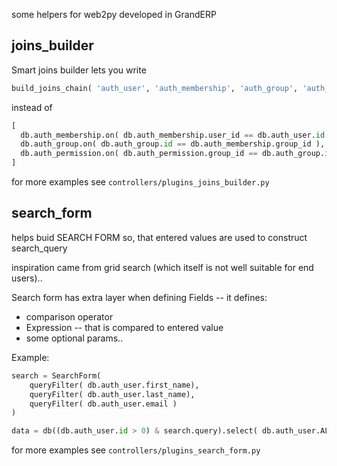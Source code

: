 some helpers for web2py developed in GrandERP

joins_builder 
-------------

Smart joins builder lets you write
```python
build_joins_chain( 'auth_user', 'auth_membership', 'auth_group', 'auth_permission' )
```
instead of
```python
[
  db.auth_membership.on( db.auth_membership.user_id == db.auth_user.id ),
  db.auth_group.on( db.auth_group.id == db.auth_membership.group_id ),
  db.auth_permission.on( db.auth_permission.group_id == db.auth_group.id ),
]
```

for more examples see  ```controllers/plugins_joins_builder.py```

search_form
-----------
helps buid SEARCH FORM  so, that 
entered values are used to construct search_query

inspiration came from grid search (which itself is not well suitable for end users)..

Search form  has extra layer when defining  Fields -- it defines:
- comparison operator
- Expression -- that is compared to entered value
- some optional params.. 

Example:
```python
search = SearchForm(
    queryFilter( db.auth_user.first_name),
    queryFilter( db.auth_user.last_name),
    queryFilter( db.auth_user.email )
)

data = db((db.auth_user.id > 0) & search.query).select( db.auth_user.ALL )  
```
for more examples see  ```controllers/plugins_search_form.py```
 
